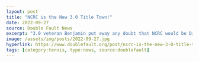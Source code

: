 ```yaml
---
layout: post
title: "NCRC is the New 3.0 Title Town!"
date: 2022-09-27
source: Double Fault News
excerpt: "3.0 veteran Benjamin put away any doubt that NCRC would be District champions with his 3rd court victory with Tim!"
image: /assets/img/posts/2022-09-27.jpg
hyperlink: https://www.doublefault.org/post/ncrc-is-the-new-3-0-title-town
tags: [category:tennis, type:news, source:doublefault]
---
```


